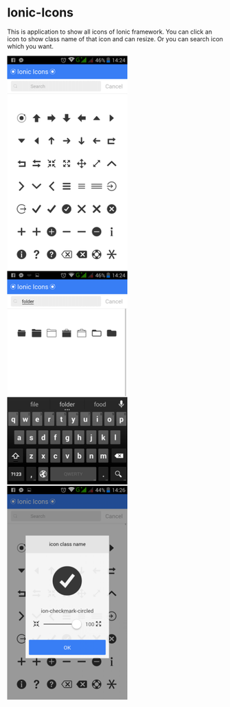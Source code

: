 # Ionic-Icons
This is application to show all icons of Ionic framework. You can click an icon to show class name of that icon and can resize. Or you can search icon which you want. 

<img width="280px;" src="https://github.com/sornanun/Ionic-Icons/blob/master/Images/Screenshot_2016-03-22-14-24-06.png"/>
<img width="280px;" src="https://github.com/sornanun/Ionic-Icons/blob/master/Images/Screenshot_2016-03-22-14-24-24.png"/>
<img width="280px;" src="https://github.com/sornanun/Ionic-Icons/blob/master/Images/Screenshot_2016-03-22-14-26-59.png"/>
